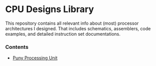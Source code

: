 # CPU Designs Library

This repository contains all relevant info about (most) processor architectures I designed. That includes schematics, assemblers, code examples, and detailed instruction set documentations.

### Contents

- [Puny Processing Unit](ppu)
